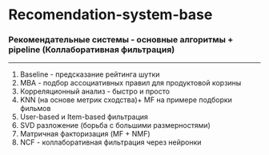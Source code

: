 # Recomendation-system-base
### Рекомендательные системы - основные алгоритмы + pipeline (Коллаборативная фильтрация)
---
1. Baseline - предсказание рейтинга шутки 
2. MBA -  подбор ассоциативных правил для продуктовой корзины
3. Корреляционный анализ - быстро и просто
4. KNN (на основе метрик сходства)+ MF на примере подборки фильмов
5. User-based и Item-based фильтрация
6. SVD разложение (борьба с большими размерностями)
7. Матричная факторизация (MF + NMF)
8. NCF - коллаборативная фильтрация через нейронки
